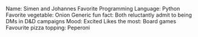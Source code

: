 Name: Simen and Johannes
Favorite Programming Language: Python
Favorite vegetable: Onion
Generic fun fact: Both reluctantly admit to being DMs in D&D campaigns
Mood: Excited
Likes the most: Board games
Favourite pizza topping: Peperoni